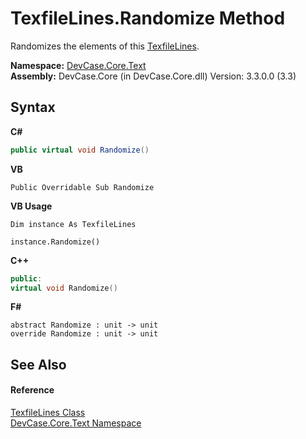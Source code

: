 # TexfileLines.Randomize Method 
 

Randomizes the elements of this <a href="T_DevCase_Core_Text_TexfileLines">TexfileLines</a>.

**Namespace:**&nbsp;<a href="N_DevCase_Core_Text">DevCase.Core.Text</a><br />**Assembly:**&nbsp;DevCase.Core (in DevCase.Core.dll) Version: 3.3.0.0 (3.3)

## Syntax

**C#**<br />
``` C#
public virtual void Randomize()
```

**VB**<br />
``` VB
Public Overridable Sub Randomize
```

**VB Usage**<br />
``` VB Usage
Dim instance As TexfileLines

instance.Randomize()
```

**C++**<br />
``` C++
public:
virtual void Randomize()
```

**F#**<br />
``` F#
abstract Randomize : unit -> unit 
override Randomize : unit -> unit 
```


## See Also


#### Reference
<a href="T_DevCase_Core_Text_TexfileLines">TexfileLines Class</a><br /><a href="N_DevCase_Core_Text">DevCase.Core.Text Namespace</a><br />